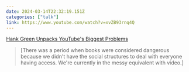 ```yaml
---
date: 2024-03-14T22:32:19.151Z
categories: ["talk"]
link: https://www.youtube.com/watch?v=xvZB93rnq4Q
---
```

[Hank Green Unpacks YouTube's Biggest Problems](https://www.youtube.com/watch?v=xvZB93rnq4Q)

> [There was a period when books were considered dangerous because we didn't have the social structures to deal with everyone having access. We're currently in the messy equivalent with video.]
